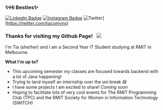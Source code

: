 ### ✨Hi Besties✨

[![Linkedin Badge](https://img.shields.io/badge/-LinkedIn-0e76a8?style=flat-square&logo=Linkedin&logoColor=white)](https://www.linkedin.com/in/tia-comyns-b416b5144)
[![Instagram Badge](https://img.shields.io/badge/-Instagram-e4405f?style=flat-square&logo=Instagram&logoColor=white)](https://www.instagram.com/tiacomyns/)
![Twitter](https://img.shields.io/badge/@tiacomyns-%231DA1F2.svg?style=for-the-badge&logo=Twitter&logoColor=white)](https://twitter.com/tiacomyns)

### Thanks for visiting my Github Page! &nbsp; ![](https://visitor-badge.glitch.me/badge?page_id=tiacomyns.tiacomyns)

I'm Tia (she/her) and I am a Second Year IT Student studying at RMIT in Melbourne.

**What I'm up to?**

- This upcoming semester my classes are focused towards backend with a lot of Java happening!
- Trying to land myself an internship over the uni break 😄
- I have some projects I am excited to share! *Coming soon*
- Hoping to facilitate lots of very cool events for The RMIT Programming Club (TPC) and the RMIT Society for Women in Information Technology (SWITCH)


<!--
**tiacomyns/tiacomyns** is a ✨ _special_ ✨ repository because its `README.md` (this file) appears on your GitHub profile.

Here are some ideas to get you started:

- 🔭 I’m currently working on ...
- 🌱 I’m currently learning ...
- 👯 I’m looking to collaborate on ...
- 🤔 I’m looking for help with ...
- 💬 Ask me about ...
- 📫 How to reach me: ...
- 😄 Pronouns: ...
- ⚡ Fun fact: ...
-->

